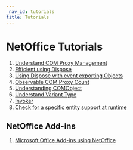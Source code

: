 ```yaml
---
_nav_id: tutorials
title: Tutorials
---
```


# NetOffice Tutorials

1. [Understand COM Proxy Management](tutorial01_en_cs.html)
1. [Efficient using Dispose](tutorial02_en_cs.html)
1. [Using Dispose with event exporting Objects](tutorial03_en_cs.html)
1. [Observable COM Proxy Count](tutorial04_en_cs.html)
1. [Understanding COMObject](tutorial05_en_cs.html)
1. [Understand Variant Type](tutorial06_en_cs.html)
1. [Invoker](tutorial07_en_cs.html)
1. [Check for a specific entity support at runtime](tutorial08_en_cs.html)

## NetOffice Add-ins

1. [Microsoft Office Add-ins using NetOffice](addin01_en.html)

<!--
1. [Deployment of NetOffice Add-ins](addin02_en.html)
+. [Isolating Add-in with COM Shim library](addin03_en.html)
-->
